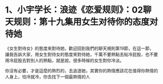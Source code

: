 # 1、小宇学长：浪迹《恋爱规则》：02聊天规则：第十九集用女生对待你的态度对待她

《女生對待女》的態度來對待她，歡迎回到我們的聊天規則第19節，在這一節，讓我告訴大家，用女生對待女的態度來對待她，千萬不要熱點去貼冷屁股，也不要用冷屁股去對別人的熱點，就是說，很多時候的女生對你冷淡。

你沒有必要，才是這麼的熱烈的，去追逐她，其實你的熱情應該花在值得你熱情的人身上，怕冷就冷，你去找下一個最熱情的人